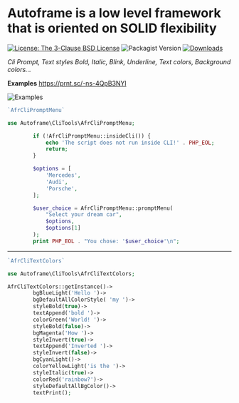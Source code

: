 # Autoframe is a low level framework that is oriented on SOLID flexibility

[![License: The 3-Clause BSD License](https://img.shields.io/github/license/autoframe/cli-tools)](https://opensource.org/license/bsd-3-clause/)
![Packagist Version](https://img.shields.io/packagist/v/autoframe/cli-tools?label=packagist%20stable)
[![Downloads](https://img.shields.io/packagist/dm/autoframe/cli-tools.svg)](https://packagist.org/packages/autoframe/components-socket-cache)

*Cli Prompt, Text styles Bold, Italic, Blink, Underline, Text colors, Background colors...*

**Examples** https://prnt.sc/-ns-4QpB3NYl

![Examples](https://img001.prntscr.com/file/img001/j6aDkLc5SkG0jMaKxPMSmw.png) 

```php
`AfrCliPromptMenu`

use Autoframe\CliTools\AfrCliPromptMenu;

        if (!AfrCliPromptMenu::insideCli()) {
            echo 'The script does not run inside CLI!' . PHP_EOL;
            return;
        }

        $options = [
            'Mercedes',
            'Audi',
            'Porsche',
        ];

        $user_choice = AfrCliPromptMenu::promptMenu(
            "Select your dream car",
            $options,
            $options[1]
        );
        print PHP_EOL . "You chose: '$user_choice'\n";
```

---

```php
`AfrCliTextColors`

use Autoframe\CliTools\AfrCliTextColors;

AfrCliTextColors::getInstance()->
        bgBlueLight('Hello ')->
        bgDefaultAllColorStyle( 'my ')->
        styleBold(true)->
        textAppend('bold ')->
        colorGreen('World! ')->
        styleBold(false)->
        bgMagenta('How ')->
        styleInvert(true)->
        textAppend('Inverted ')->
        styleInvert(false)->
        bgCyanLight()->
        colorYellowLight('is the ')->
        styleItalic(true)->
        colorRed('rainbow?')->
        styleDefaultAllBgColor()->
        textPrint();
```
